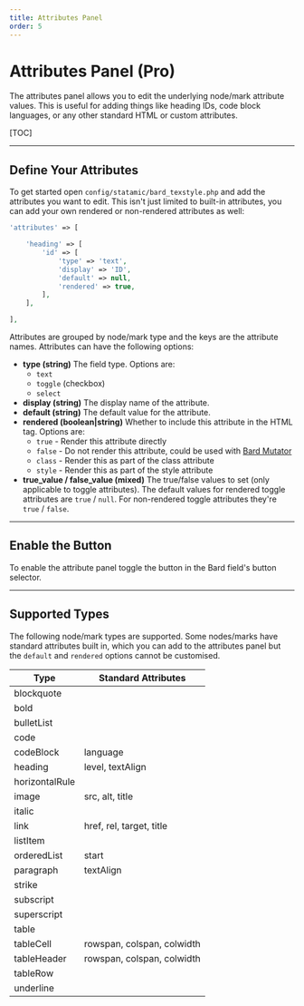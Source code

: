 ```yaml
---
title: Attributes Panel
order: 5
---
```


# Attributes Panel (Pro)

The attributes panel allows you to edit the underlying node/mark attribute values. This is useful for adding things like heading IDs, code block languages, or any other standard HTML or custom attributes.

[TOC]

---

## Define Your Attributes

To get started open `config/statamic/bard_texstyle.php` and add the attributes you want to edit. This isn't just limited to built-in attributes, you can add your own rendered or non-rendered attributes as well:

```php
'attributes' => [

    'heading' => [
        'id' => [
            'type' => 'text',
            'display' => 'ID',
            'default' => null,
            'rendered' => true,
        ],
    ],

],
```

Attributes are grouped by node/mark type and the keys are the attribute names. Attributes can have the following options:

* **type (string)**
  The field type. Options are:
    * `text`
    * `toggle` (checkbox)
    * `select`
* **display (string)**
  The display name of the attribute.
* **default (string)**
  The default value for the attribute.
* **rendered (boolean|string)**
  Whether to include this attribute in the HTML tag. Options are:
    * `true` - Render this attribute directly
    * `false` - Do not render this attribute, could be used with [Bard Mutator](https://statamic.com/addons/jacksleight/bard-mutator)
    * `class` - Render this as part of the class attribute
    * `style` - Render this as part of the style attribute
* **true_value / false_value (mixed)**
  The true/false values to set (only applicable to toggle attributes). The default values for rendered toggle attributes are `true` / `null`. For non-rendered toggle attributes they're `true` / `false`.

---

## Enable the Button

To enable the attribute panel toggle the button in the Bard field's button selector.

---

## Supported Types

The following node/mark types are supported. Some nodes/marks have standard attributes built in, which you can add to the attributes panel but the `default` and `rendered` options cannot be customised.

| Type                | Standard Attributes                |
| ------------------- | ---------------------------------- |
| blockquote          |                                    |
| bold                |                                    |
| bulletList          |                                    |
| code                |                                    |
| codeBlock           | language                           |
| heading             | level, textAlign                   |
| horizontalRule      |                                    |
| image               | src, alt, title                    |
| italic              |                                    |
| link                | href, rel, target, title           |
| listItem            |                                    |
| orderedList         | start                              |
| paragraph           | textAlign                          |
| strike              |                                    |
| subscript           |                                    |
| superscript         |                                    |
| table               |                                    |
| tableCell           | rowspan, colspan, colwidth         |
| tableHeader         | rowspan, colspan, colwidth         |
| tableRow            |                                    |
| underline           |                                    |